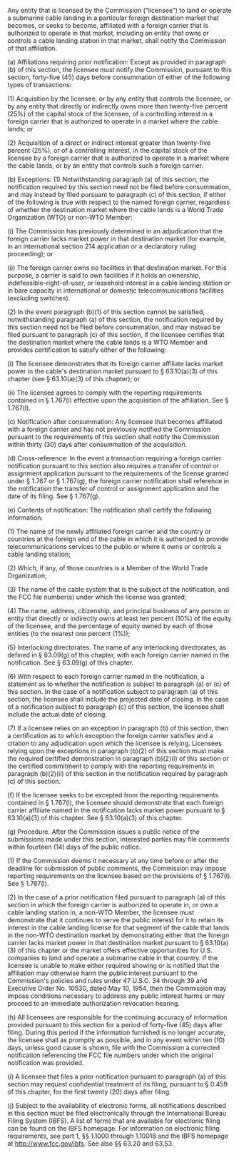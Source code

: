 Any entity that is licensed by the Commission (“licensee”) to land or operate a submarine cable landing in a particular foreign destination market that becomes, or seeks to become, affiliated with a foreign carrier that is authorized to operate in that market, including an entity that owns or controls a cable landing station in that market, shall notify the Commission of that affiliation.

(a) Affiliations requiring prior notification: Except as provided in paragraph (b) of this section, the licensee must notify the Commission, pursuant to this section, forty-five (45) days before consummation of either of the following types of transactions:

(1) Acquisition by the licensee, or by any entity that controls the licensee, or by any entity that directly or indirectly owns more than twenty-five percent (25%) of the capital stock of the licensee, of a controlling interest in a foreign carrier that is authorized to operate in a market where the cable lands; or

(2) Acquisition of a direct or indirect interest greater than twenty-five percent (25%), or of a controlling interest, in the capital stock of the licensee by a foreign carrier that is authorized to operate in a market where the cable lands, or by an entity that controls such a foreign carrier.

(b) Exceptions: (1) Notwithstanding paragraph (a) of this section, the notification required by this section need not be filed before consummation, and may instead by filed pursuant to paragraph (c) of this section, if either of the following is true with respect to the named foreign carrier, regardless of whether the destination market where the cable lands is a World Trade Organization (WTO) or non-WTO Member:

(i) The Commission has previously determined in an adjudication that the foreign carrier lacks market power in that destination market (for example, in an international section 214 application or a declaratory ruling proceeding); or

(ii) The foreign carrier owns no facilities in that destination market. For this purpose, a carrier is said to own facilities if it holds an ownership, indefeasible-right-of-user, or leasehold interest in a cable landing station or in bare capacity in international or domestic telecommunications facilities (excluding switches).

(2) In the event paragraph (b)(1) of this section cannot be satisfied, notwithstanding paragraph (a) of this section, the notification required by this section need not be filed before consummation, and may instead be filed pursuant to paragraph (c) of this section, if the licensee certifies that the destination market where the cable lands is a WTO Member and provides certification to satisfy either of the following:

(i) The licensee demonstrates that its foreign carrier affiliate lacks market power in the cable's destination market pursuant to § 63.10(a)(3) of this chapter (see § 63.10(a)(3) of this chapter); or

(ii) The licensee agrees to comply with the reporting requirements contained in § 1.767(l) effective upon the acquisition of the affiliation. See § 1.767(l).

(c) Notification after consummation: Any licensee that becomes affiliated with a foreign carrier and has not previously notified the Commission pursuant to the requirements of this section shall notify the Commission within thirty (30) days after consummation of the acquisition.
                

(d) Cross-reference: In the event a transaction requiring a foreign carrier notification pursuant to this section also requires a transfer of control or assignment application pursuant to the requirements of the license granted under § 1.767 or § 1.767(g), the foreign carrier notification shall reference in the notification the transfer of control or assignment application and the date of its filing. See § 1.767(g).

(e) Contents of notification: The notification shall certify the following information:

(1) The name of the newly affiliated foreign carrier and the country or countries at the foreign end of the cable in which it is authorized to provide telecommunications services to the public or where it owns or controls a cable landing station;

(2) Which, if any, of those countries is a Member of the World Trade Organization;

(3) The name of the cable system that is the subject of the notification, and the FCC file number(s) under which the license was granted;

(4) The name, address, citizenship, and principal business of any person or entity that directly or indirectly owns at least ten percent (10%) of the equity of the licensee, and the percentage of equity owned by each of those entities (to the nearest one percent (1%));

(5) Interlocking directorates. The name of any interlocking directorates, as defined in § 63.09(g) of this chapter, with each foreign carrier named in the notification. See § 63.09(g) of this chapter.

(6) With respect to each foreign carrier named in the notification, a statement as to whether the notification is subject to paragraph (a) or (c) of this section. In the case of a notification subject to paragraph (a) of this section, the licensee shall include the projected date of closing. In the case of a notification subject to paragraph (c) of this section, the licensee shall include the actual date of closing.

(7) If a licensee relies on an exception in paragraph (b) of this section, then a certification as to which exception the foreign carrier satisfies and a citation to any adjudication upon which the licensee is relying. Licensees relying upon the exceptions in paragraph (b)(2) of this section must make the required certified demonstration in paragraph (b)(2)(i) of this section or the certified commitment to comply with the reporting requirements in paragraph (b)(2)(ii) of this section in the notification required by paragraph (c) of this section.

(f) If the licensee seeks to be excepted from the reporting requirements contained in § 1.767(l), the licensee should demonstrate that each foreign carrier affiliate named in the notification lacks market power pursuant to § 63.10(a)(3) of this chapter. See § 63.10(a)(3) of this chapter.

(g) Procedure. After the Commission issues a public notice of the submissions made under this section, interested parties may file comments within fourteen (14) days of the public notice.

(1) If the Commission deems it necessary at any time before or after the deadline for submission of public comments, the Commission may impose reporting requirements on the licensee based on the provisions of § 1.767(l). See § 1.767(l).

(2) In the case of a prior notification filed pursuant to paragraph (a) of this section in which the foreign carrier is authorized to operate in, or own a cable landing station in, a non-WTO Member, the licensee must demonstrate that it continues to serve the public interest for it to retain its interest in the cable landing license for that segment of the cable that lands in the non-WTO destination market by demonstrating either that the foreign carrier lacks market power in that destination market pursuant to § 63.10(a)(3) of this chapter or the market offers effective opportunities for U.S. companies to land and operate a submarine cable in that country. If the licensee is unable to make either required showing or is notified that the affiliation may otherwise harm the public interest pursuant to the Commission's policies and rules under 47 U.S.C. 34 through 39 and Executive Order No. 10530, dated May 10, 1954, then the Commission may impose conditions necessary to address any public interest harms or may proceed to an immediate authorization revocation hearing.
                

(h) All licensees are responsible for the continuing accuracy of information provided pursuant to this section for a period of forty-five (45) days after filing. During this period if the information furnished is no longer accurate, the licensee shall as promptly as possible, and in any event within ten (10) days, unless good cause is shown, file with the Commission a corrected notification referencing the FCC file numbers under which the original notification was provided.

(i) A licensee that files a prior notification pursuant to paragraph (a) of this section may request confidential treatment of its filing, pursuant to § 0.459 of this chapter, for the first twenty (20) days after filing.

(j) Subject to the availability of electronic forms, all notifications described in this section must be filed electronically through the International Bureau Filing System (IBFS). A list of forms that are available for electronic filing can be found on the IBFS homepage. For information on electronic filing requirements, see part 1, §§ 1.1000 through 1.10018 and the IBFS homepage at http://www.fcc.gov/ibfs. See also §§ 63.20 and 63.53.
                

